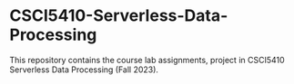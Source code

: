 # CSCI5410-Serverless-Data-Processing

This repository contains the course lab assignments, project in CSCI5410 Serverless Data Processing (Fall 2023).
